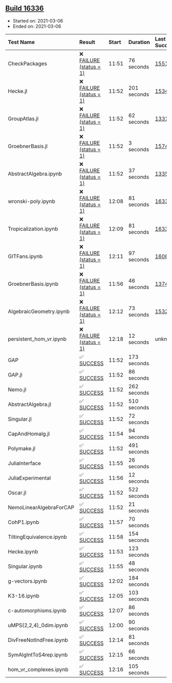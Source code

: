 ## [Build 16336](https://oscarci.mathematik.uni-kl.de/job/oscar/16336/)

* Started on: 2021-03-06
* Ended on: 2021-03-06

| Test Name    | Result | Start | Duration | Last Success | First Failure |
|:-------------|:-------|:------|:---------|:-------------|:--------------|
| CheckPackages | ❌ [FAILURE (status = 1)](https://oscarci.mathematik.uni-kl.de/job/oscar/16336/artifact/logs/build-16336/CheckPackages.log) | 11:51 | 76 seconds | [15514](https://oscarci.mathematik.uni-kl.de/job/oscar/15514/) | [15515](https://oscarci.mathematik.uni-kl.de/job/oscar/15515/) |
| Hecke.jl | ❌ [FAILURE (status = 1)](https://oscarci.mathematik.uni-kl.de/job/oscar/16336/artifact/logs/build-16336/Hecke.jl.log) | 11:52 | 201 seconds | [15344](https://oscarci.mathematik.uni-kl.de/job/oscar/15344/) | [15348](https://oscarci.mathematik.uni-kl.de/job/oscar/15348/) |
| GroupAtlas.jl | ❌ [FAILURE (status = 1)](https://oscarci.mathematik.uni-kl.de/job/oscar/16336/artifact/logs/build-16336/GroupAtlas.jl.log) | 11:52 | 62 seconds | [13311](https://oscarci.mathematik.uni-kl.de/job/oscar/13311/) | [13312](https://oscarci.mathematik.uni-kl.de/job/oscar/13312/) |
| GroebnerBasis.jl | ❌ [FAILURE (status = 1)](https://oscarci.mathematik.uni-kl.de/job/oscar/16336/artifact/logs/build-16336/GroebnerBasis.jl.log) | 11:52 | 3 seconds | [15745](https://oscarci.mathematik.uni-kl.de/job/oscar/15745/) | [15746](https://oscarci.mathematik.uni-kl.de/job/oscar/15746/) |
| AbstractAlgebra.ipynb | ❌ [FAILURE (status = 1)](https://oscarci.mathematik.uni-kl.de/job/oscar/16336/artifact/logs/build-16336/AbstractAlgebra.ipynb.log) | 11:52 | 37 seconds | [13355](https://oscarci.mathematik.uni-kl.de/job/oscar/13355/) | [13356](https://oscarci.mathematik.uni-kl.de/job/oscar/13356/) |
| wronski-poly.ipynb | ❌ [FAILURE (status = 1)](https://oscarci.mathematik.uni-kl.de/job/oscar/16336/artifact/logs/build-16336/wronski-poly.ipynb.log) | 12:08 | 81 seconds | [16335](https://oscarci.mathematik.uni-kl.de/job/oscar/16335/) | [16336](https://oscarci.mathematik.uni-kl.de/job/oscar/16336/) |
| Tropicalization.ipynb | ❌ [FAILURE (status = 1)](https://oscarci.mathematik.uni-kl.de/job/oscar/16336/artifact/logs/build-16336/Tropicalization.ipynb.log) | 12:09 | 81 seconds | [16335](https://oscarci.mathematik.uni-kl.de/job/oscar/16335/) | [16336](https://oscarci.mathematik.uni-kl.de/job/oscar/16336/) |
| GITFans.ipynb | ❌ [FAILURE (status = 1)](https://oscarci.mathematik.uni-kl.de/job/oscar/16336/artifact/logs/build-16336/GITFans.ipynb.log) | 12:11 | 97 seconds | [16068](https://oscarci.mathematik.uni-kl.de/job/oscar/16068/) | [16069](https://oscarci.mathematik.uni-kl.de/job/oscar/16069/) |
| GroebnerBasis.ipynb | ❌ [FAILURE (status = 1)](https://oscarci.mathematik.uni-kl.de/job/oscar/16336/artifact/logs/build-16336/GroebnerBasis.ipynb.log) | 11:56 | 46 seconds | [13748](https://oscarci.mathematik.uni-kl.de/job/oscar/13748/) | [13749](https://oscarci.mathematik.uni-kl.de/job/oscar/13749/) |
| AlgebraicGeometry.ipynb | ❌ [FAILURE (status = 1)](https://oscarci.mathematik.uni-kl.de/job/oscar/16336/artifact/logs/build-16336/AlgebraicGeometry.ipynb.log) | 12:12 | 73 seconds | [15322](https://oscarci.mathematik.uni-kl.de/job/oscar/15322/) | [15323](https://oscarci.mathematik.uni-kl.de/job/oscar/15323/) |
| persistent_hom_vr.ipynb | ❌ [FAILURE (status = 1)](https://oscarci.mathematik.uni-kl.de/job/oscar/16336/artifact/logs/build-16336/persistent_hom_vr.ipynb.log) | 12:18 | 12 seconds | unknown | unknown |
| GAP | ✅ [SUCCESS](https://oscarci.mathematik.uni-kl.de/job/oscar/16336/artifact/logs/build-16336/GAP.log) | 11:52 | 173 seconds |  |  |
| GAP.jl | ✅ [SUCCESS](https://oscarci.mathematik.uni-kl.de/job/oscar/16336/artifact/logs/build-16336/GAP.jl.log) | 11:52 | 86 seconds |  |  |
| Nemo.jl | ✅ [SUCCESS](https://oscarci.mathematik.uni-kl.de/job/oscar/16336/artifact/logs/build-16336/Nemo.jl.log) | 11:52 | 262 seconds |  |  |
| AbstractAlgebra.jl | ✅ [SUCCESS](https://oscarci.mathematik.uni-kl.de/job/oscar/16336/artifact/logs/build-16336/AbstractAlgebra.jl.log) | 11:52 | 510 seconds |  |  |
| Singular.jl | ✅ [SUCCESS](https://oscarci.mathematik.uni-kl.de/job/oscar/16336/artifact/logs/build-16336/Singular.jl.log) | 11:52 | 72 seconds |  |  |
| CapAndHomalg.jl | ✅ [SUCCESS](https://oscarci.mathematik.uni-kl.de/job/oscar/16336/artifact/logs/build-16336/CapAndHomalg.jl.log) | 11:54 | 94 seconds |  |  |
| Polymake.jl | ✅ [SUCCESS](https://oscarci.mathematik.uni-kl.de/job/oscar/16336/artifact/logs/build-16336/Polymake.jl.log) | 11:52 | 491 seconds |  |  |
| JuliaInterface | ✅ [SUCCESS](https://oscarci.mathematik.uni-kl.de/job/oscar/16336/artifact/logs/build-16336/JuliaInterface.log) | 11:55 | 26 seconds |  |  |
| JuliaExperimental | ✅ [SUCCESS](https://oscarci.mathematik.uni-kl.de/job/oscar/16336/artifact/logs/build-16336/JuliaExperimental.log) | 11:56 | 12 seconds |  |  |
| Oscar.jl | ✅ [SUCCESS](https://oscarci.mathematik.uni-kl.de/job/oscar/16336/artifact/logs/build-16336/Oscar.jl.log) | 11:52 | 522 seconds |  |  |
| NemoLinearAlgebraForCAP | ✅ [SUCCESS](https://oscarci.mathematik.uni-kl.de/job/oscar/16336/artifact/logs/build-16336/NemoLinearAlgebraForCAP.log) | 11:52 | 21 seconds |  |  |
| CohP1.ipynb | ✅ [SUCCESS](https://oscarci.mathematik.uni-kl.de/job/oscar/16336/artifact/logs/build-16336/CohP1.ipynb.log) | 11:57 | 70 seconds |  |  |
| TiltingEquivalence.ipynb | ✅ [SUCCESS](https://oscarci.mathematik.uni-kl.de/job/oscar/16336/artifact/logs/build-16336/TiltingEquivalence.ipynb.log) | 11:58 | 154 seconds |  |  |
| Hecke.ipynb | ✅ [SUCCESS](https://oscarci.mathematik.uni-kl.de/job/oscar/16336/artifact/logs/build-16336/Hecke.ipynb.log) | 11:53 | 123 seconds |  |  |
| Singular.ipynb | ✅ [SUCCESS](https://oscarci.mathematik.uni-kl.de/job/oscar/16336/artifact/logs/build-16336/Singular.ipynb.log) | 11:55 | 48 seconds |  |  |
| g-vectors.ipynb | ✅ [SUCCESS](https://oscarci.mathematik.uni-kl.de/job/oscar/16336/artifact/logs/build-16336/g-vectors.ipynb.log) | 12:02 | 184 seconds |  |  |
| K3-16.ipynb | ✅ [SUCCESS](https://oscarci.mathematik.uni-kl.de/job/oscar/16336/artifact/logs/build-16336/K3-16.ipynb.log) | 12:05 | 103 seconds |  |  |
| c-automorphisms.ipynb | ✅ [SUCCESS](https://oscarci.mathematik.uni-kl.de/job/oscar/16336/artifact/logs/build-16336/c-automorphisms.ipynb.log) | 12:07 | 86 seconds |  |  |
| uMPS(2,2,4)_0dim.ipynb | ✅ [SUCCESS](https://oscarci.mathematik.uni-kl.de/job/oscar/16336/artifact/logs/build-16336/uMPS-2-2-4-_0dim.ipynb.log) | 12:00 | 90 seconds |  |  |
| DivFreeNotIndFree.ipynb | ✅ [SUCCESS](https://oscarci.mathematik.uni-kl.de/job/oscar/16336/artifact/logs/build-16336/DivFreeNotIndFree.ipynb.log) | 12:14 | 81 seconds |  |  |
| SymAlgIntToS4rep.ipynb | ✅ [SUCCESS](https://oscarci.mathematik.uni-kl.de/job/oscar/16336/artifact/logs/build-16336/SymAlgIntToS4rep.ipynb.log) | 12:15 | 66 seconds |  |  |
| hom_vr_complexes.ipynb | ✅ [SUCCESS](https://oscarci.mathematik.uni-kl.de/job/oscar/16336/artifact/logs/build-16336/hom_vr_complexes.ipynb.log) | 12:16 | 105 seconds |  |  |
